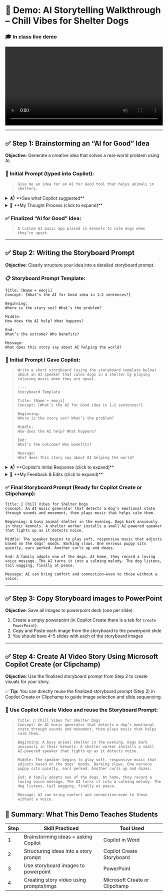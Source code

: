 # 🐶 **Demo: AI Storytelling Walkthrough – Chill Vibes for Shelter Dogs**

### 🎓 In class live demo


<video controls style="width:100%; height:auto;">
    <source src="https://nfl24cdn.azureedge.net/nflblob/bsmp25/bsmp25_week3_STWAI/chill_dogs/%F0%9F%90%B6%20Chill%20Vibes%20for%20Shelter%20Dogs%20demo2.mp4" type="video/mp4">
    Your browser does not support the video tag.
</video>

<!--
<video controls style="width:100%; height:auto;">
    <source src="/_media/v25/lesson7/🐶%20Chill%20Vibes%20for%20Shelter%20Dogs%20demo2.mp4" type="video/mp4">
    Your browser does not support the video tag.
</video>
-->

<!--
<iframe src="/_media/v25/lesson7/🐶%20Chill%20Vibes%20for%20Shelter%20Dogs%20demo2.mp4" type="video/mp4" ></iframe>



<details>
<summary>Streamlit Shorts Video: Advanced Widget Techniques</summary>
<p>Explore advanced techniques for using widgets in Streamlit with this tutorial.</p>
<iframe width="560" height="315" src="https://youtu.be/JSeQSnGovSE?si=2j-nlMvoNAniTsyJ" title="YouTube video player" frameborder="0" allow="accelerometer; autoplay; clipboard-write; encrypted-media; gyroscope; picture-in-picture" allowfullscreen></iframe>
</details>

<details>
<summary>Streamlit Shorts Video: How to combine a button, checkbox and radio button</summary>
<p>In the video below, learn how to combine a button, checkbox and radio button!</p>
<iframe width="560" height="315" src="https://youtu.be/EnXJBsCIl_A?si=9cliUVDfItTlINd-" title="YouTube video player" frameborder="0" allow="accelerometer; autoplay; clipboard-write; encrypted-media; gyroscope; picture-in-picture" allowfullscreen></iframe>
</details>

-->

---

## ✅ **Step 1: Brainstorming an “AI for Good” Idea**

**Objective**: Generate a creative idea that solves a real-world problem using AI.

### 🧠 **Initial Prompt (typed into Copilot):**

> ```
> Give me an idea for an AI for Good tool that helps animals in shelters.
> ```

<details>
<summary>📬 **See what Copilot suggested**</summary>

- “AI camera that tracks dog behavior and sends alerts to shelter staff.”
- “An app that predicts when a dog is stressed or anxious.”
- “AI-generated music to calm barking dogs.”

</details>

<details>
<summary>📝 **My Thought Process (click to expand)**</summary>

- I liked the third idea—**music for anxious dogs**—because it felt emotional and visual.
- I imagined dogs barking, and the AI sensing noise and calming them in real-time.
- I made the idea more specific by adding **location** (kennels), **input** (dog emotion from sound/movement), and **output** (custom music).

</details>

### ✅ **Finalized “AI for Good” Idea:**

> ```
> A custom AI music app placed in kennels to calm dogs when they’re upset.
> ```

---

## ✅ **Step 2: Writing the Storyboard Prompt**

**Objective**: Clearly structure your idea into a detailed storyboard prompt.

### 📋 **Storyboard Prompt Template:**

```
Title: [Name + emoji]
Concept: [What’s the AI for Good idea in 1–2 sentences?]

Beginning:
Where is the story set? What’s the problem?

Middle:
How does the AI help? What happens?

End:
What’s the outcome? Who benefits?

Message:
What does this story say about AI helping the world?
```

### 🧠 **Initial Prompt I Gave Copilot:**

> ```
> Write a short storyboard (using the storyboard template below) about an AI speaker that calms dogs in a shelter by playing relaxing music when they are upset.
> 
> ----
> Storyboard Template
> 
> Title: [Name + emoji]
> Concept: [What’s the AI for Good idea in 1–2 sentences?]
> 
> Beginning:
> Where is the story set? What’s the problem?
>
> Middle:
> How does the AI help? What happens?
> 
> End:
> What’s the outcome? Who benefits?
> 
> Message:
> What does this story say about AI helping the world?
> ```
> 

<details>
<summary>📬 **Copilot's Initial Response (click to expand)**</summary>

- **Beginning:** A loud animal shelter filled with barking.
- **Middle:** A new AI speaker is tested. Music begins playing. Dogs become calmer.
- **End:** One dog stops barking and lies down.
- **Message:** AI can improve animal welfare.

</details>

<details>
<summary>📝 **My Feedback & Edits (click to expand)**</summary>

- Too short and vague.
- Needed **scene detail** (What time of day? What do we see/hear?)
- Needed **emotion** (Which dog? What’s the outcome?)
- Needed an **emotional arc** and **clear message**.

</details>

### ✅ **Final Storyboard Prompt (Ready for Copilot Create or Clipchamp):**

```
Title: 🐶 Chill Vibes for Shelter Dogs  
Concept: An AI music generator that detects a dog’s emotional state through sounds and movement, then plays music that helps calm them.  

Beginning: A busy animal shelter in the evening. Dogs bark anxiously in their kennels. A shelter worker installs a small AI-powered speaker that lights up as it detects noise.  

Middle: The speaker begins to play soft, responsive music that adjusts based on the dogs’ moods. Barking slows. One nervous puppy sits quietly, ears perked. Another curls up and dozes.  

End: A family adopts one of the dogs. At home, they record a loving voice message. The AI turns it into a calming melody. The dog listens, tail wagging, finally at peace.  

Message: AI can bring comfort and connection—even to those without a voice.
```

---

## ✅ **Step 3: Copy Storyboard images to PowerPoint**


**Objective**: Save all images to powerpoint deck (one per slide).

1. Create a empty powerpoint (in Copilot Create there is a tab for `Create PowerPoint`).
2. Copy and Paste each image from the storyboard to the powerpoint slide
3. You should have 4-5 slides with each of the storyboard images 


---

## ✅ **Step 4: Create AI Video Story Using Microsoft Copilot Create (or Clipchamp)**

**Objective**: Use the finalized storyboard prompt from Step 2 to create visuals for your story.

✅ **Tip:** You can directly reuse the finalized storyboard prompt (Step 2) in Copilot Create or Clipchamp to guide image selection and slide sequencing.

### 🧠 **Use Copilot Create Video and reuse the Storyboard Prompt:**

> ```
> Title: 🐶 Chill Vibes for Shelter Dogs  
> Concept: An AI music generator that detects a dog’s emotional state through sounds and movement, then plays music that helps calm them.  
> 
> Beginning: A busy animal shelter in the evening. Dogs bark anxiously in their kennels. A shelter worker installs a small AI-powered speaker that lights up as it detects noise.  
> 
> Middle: The speaker begins to play soft, responsive music that adjusts based on the dogs’ moods. Barking slows. One nervous puppy sits quietly, ears perked. Another curls up and dozes.  
> 
> End: A family adopts one of the dogs. At home, they record a loving voice message. The AI turns it into a calming melody. The dog listens, tail wagging, finally at peace.  
> 
> Message: AI can bring comfort and connection—even to those without a voice.
> ```


## 🧩 **Summary: What This Demo Teaches Students**

| Step | Skill Practiced                         | Tool Used                     |
| ---- | --------------------------------------- | ----------------------------- |
| 1    | Brainstorming ideas + asking Copilot    | Copilot in Word               |
| 2    | Structuring ideas into a story prompt   | Copilot Create Storyboard     |
| 3    | Use storyboard images to powerpoint     | PowerPoint                    |
| 4    | Creating story video using prompts/imgs | Microsoft Create or Clipchamp |


<!--

---

## ✅ **Step 3: Create AI Video Story Using Microsoft Copilot Create (or Clipchamp)**

**Objective**: Use the finalized storyboard prompt from Step 2 to create visuals for your story.

### 🧠 **Prompt for Copilot Create or Clipchamp:**

> “Generate a storyboard using this prompt:
> *An AI music generator detects shelter dogs' emotional state and plays calming music. Include scenes showing dogs barking, AI device glowing, dogs calming down, and one dog being adopted.*”

<details>
<summary>📬 Example Storyboard Scenes Generated (click to expand)</summary>

- **Scene 1:** A noisy kennel with anxious dogs barking.
- **Scene 2:** A worker installing a glowing speaker.
- **Scene 3:** Dogs lying down, calming as music plays.
- **Scene 4:** A family adopting a dog.
- **Scene 5:** The dog at home listening to a calming melody.

</details>

✅ **Tip:** You can directly reuse the finalized storyboard prompt (Step 2) in Copilot Create or Clipchamp to guide image selection and slide sequencing.

---

## 🧩 **Summary: What This Demo Teaches Students**

| Step | Skill Practiced                         | Tool Used                     |
| ---- | --------------------------------------- | ----------------------------- |
| 1    | Brainstorming ideas + asking Copilot    | Copilot in Word               |
| 2    | Structuring ideas into a story prompt   | Storyboard Template           |
| 3    | Turning prompts into visual storyboards | Microsoft Create or Clipchamp |

-->
